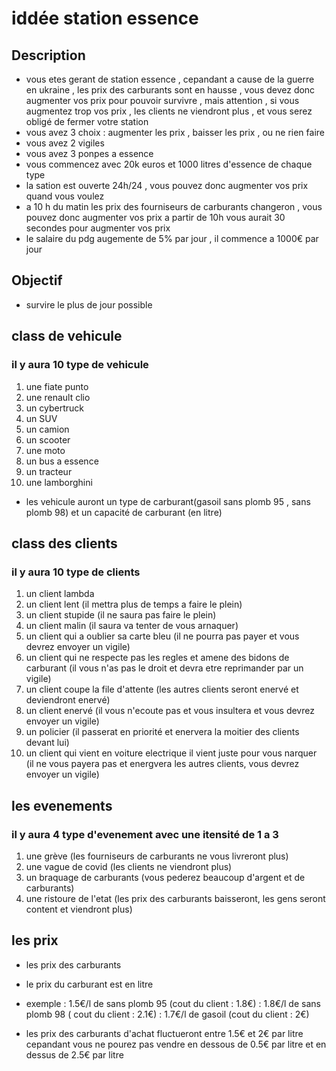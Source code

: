 # iddée station essence

## Description

- vous etes gerant de station essence , cepandant a cause de la guerre en ukraine , les prix des carburants sont en hausse , vous devez donc augmenter vos prix pour pouvoir survivre , mais attention , si vous augmentez trop vos prix , les clients ne viendront plus , et vous serez obligé de fermer votre station
- vous avez 3 choix : augmenter les prix , baisser les prix , ou ne rien faire
- vous avez 2 vigiles
- vous avez 3 ponpes a essence
- vous commencez avec 20k euros et 1000 litres d'essence de chaque type
- la sation est ouverte 24h/24 , vous pouvez donc augmenter vos prix quand vous voulez
- a 10 h du matin les prix des fourniseurs de carburants changeron , vous pouvez donc augmenter vos prix a partir de 10h vous aurait 30 secondes pour augmenter vos prix
- le salaire du pdg augemente de 5% par jour , il commence a 1000€ par jour


## Objectif

- survire le plus de jour possible
  
## class de vehicule

### il y aura 10 type de vehicule

1. une fiate punto
2. une renault clio
3. un cybertruck
4. un SUV
5. un camion 
6. un scooter
7. une moto
8. un bus a essence
9.  un tracteur
10. une lamborghini

- les vehicule auront un type de carburant(gasoil sans plomb 95 , sans plomb 98)
et un capacité de carburant (en litre)

## class des clients

### il y aura 10 type de clients

1. un client lambda
2. un client lent (il mettra plus de temps a faire le plein)
3. un client stupide (il ne saura pas faire le plein)
4. un client malin (il saura va tenter de vous arnaquer)
5. un client qui a oublier sa carte bleu (il ne pourra pas payer et vous devrez envoyer un vigile)
6. un client qui ne respecte pas les regles et amene des bidons de carburant (il vous n'as pas le droit et devra etre reprimander par un vigile)
7. un client coupe la file d'attente (les autres clients seront enervé et deviendront enervé)
8. un client enervé (il vous n'ecoute pas et vous insultera et vous devrez envoyer un vigile)
9. un policier (il passerat en priorité et enervera la moitier des clients devant lui)
10. un client qui vient en voiture electrique il vient juste pour vous narquer (il ne vous payera pas et energvera les autres clients, vous devrez envoyer un vigile)

## les evenements

### il y aura 4 type d'evenement avec une itensité de 1 a 3

1. une grève (les fourniseurs de carburants ne vous livreront plus)
2. une vague de covid (les clients ne viendront plus)
3. un braquage de carburants (vous pederez beaucoup d'argent et de carburants)
4. une ristoure de l'etat (les prix des carburants baisseront, les gens seront content et viendront plus)

## les prix

- les prix des carburants

- le prix du carburant est en litre

- exemple
        : 1.5€/l de sans plomb 95 (cout du client : 1.8€)
        : 1.8€/l de sans plomb 98 ( cout du client : 2.1€)
        : 1.7€/l de gasoil (cout du client : 2€)

- les prix des carburants d'achat fluctueront entre 1.5€ et 2€ par litre cepandant vous ne pourez pas vendre en dessous de 0.5€ par litre et en dessus de 2.5€ par litre
  